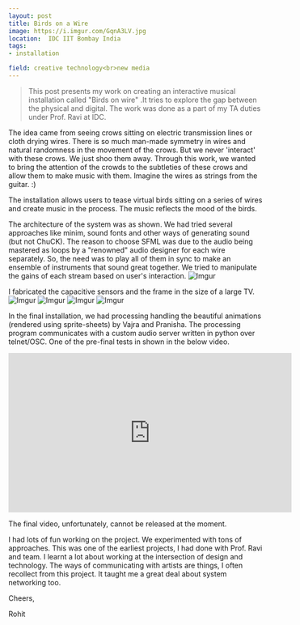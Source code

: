 ```yaml
---
layout: post
title: Birds on a Wire
image: https://i.imgur.com/GqnA3LV.jpg
location:  IDC IIT Bombay India
tags:
- installation

field: creative technology<br>new media
---
```


> This post presents my work on creating an interactive musical installation called "Birds on wire" .It tries to explore the gap between the physical and digital. The work was done as a part of my TA duties under Prof. Ravi at IDC. 

The idea came from seeing crows sitting on electric transmission lines or cloth drying wires. There is so much man-made symmetry in wires and  natural randomness in the movement of the crows. But we never 'interact' with these crows. We just shoo them away. Through this work, we wanted to bring the attention of the crowds to the subtleties of these crows and allow them to make music with them. Imagine the wires as strings from the guitar. :)

The installation allows users to tease virtual birds sitting on a series of wires and create music in the process. The music reflects the mood of the birds.  

The architecture of the system was as shown. We had tried several approaches like minim, sound fonts and other ways of generating sound (but not ChuCK). The reason to choose SFML was due to the audio being mastered as loops by a "renowned" audio designer for each wire separately. So, the need was to play all of them in sync to make an ensemble of instruments that sound great together. We tried to manipulate the gains of each stream based on user's interaction.
![Imgur](https://i.imgur.com/IezoWLL.jpg)

I fabricated the capacitive sensors and the frame in the size of a large TV. 
![Imgur](https://i.imgur.com/kSOxaV1.jpg)
![Imgur](https://i.imgur.com/x3dZikv.jpg)
![Imgur](https://i.imgur.com/Qi0ZRVm.jpg)
![Imgur](https://i.imgur.com/GqnA3LV.jpg)

In the final installation, we had processing handling the beautiful animations (rendered using sprite-sheets) by Vajra and Pranisha. The processing program communicates with a custom audio server written in python over telnet/OSC. One of the pre-final tests in shown in the below video. 

<iframe width="560" height="315" src="https://www.youtube.com/embed/6U5nH8ukDLM" frameborder="0" allow="autoplay; encrypted-media" allowfullscreen></iframe>

The final video, unfortunately, cannot be released at the moment. 

I had lots of fun working on the project. We experimented with tons of approaches. This was one of the earliest projects, I had done with Prof. Ravi and team. I learnt a lot about working at the intersection of design and technology. The ways of communicating with artists are things, I often recollect from this project. It taught me a great deal about system networking too. 

Cheers,

Rohit


      
